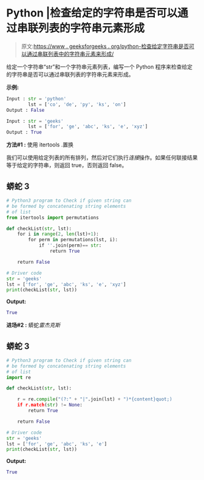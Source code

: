 # Python |检查给定的字符串是否可以通过串联列表的字符串元素形成

> 原文:[https://www . geeksforgeeks . org/python-检查给定字符串是否可以通过串联列表中的字符串元素来形成/](https://www.geeksforgeeks.org/python-check-if-given-string-can-be-formed-by-concatenating-string-elements-of-list/)

给定一个字符串“str”和一个字符串元素列表，编写一个 Python 程序来检查给定的字符串是否可以通过串联列表的字符串元素来形成。

**示例:**

```py
Input : str = 'python'
        lst = ['co', 'de', 'py', 'ks', 'on']
Output : False

Input : str = 'geeks'
        lst = ['for', 'ge', 'abc', 'ks', 'e', 'xyz']
Output : True
```

**方法#1 :** 使用 itertools .置换

我们可以使用给定列表的所有排列，然后对它们执行*连接*操作。如果任何联接结果等于给定的字符串，则返回 true，否则返回 false。

## 蟒蛇 3

```py
# Python3 program to Check if given string can
# be formed by concatenating string elements
# of list
from itertools import permutations

def checkList(str, lst):
    for i in range(2, len(lst)+1):
        for perm in permutations(lst, i):
            if ''.join(perm)== str:
                return True

    return False

# Driver code
str = 'geeks'
lst = ['for', 'ge', 'abc', 'ks', 'e', 'xyz']
print(checkList(str, lst))
```

**Output:** 

```py
True
```

**进场#2 :** 蟒蛇*雷杰克斯*

## 蟒蛇 3

```py
# Python3 program to Check if given string can
# be formed by concatenating string elements
# of list
import re

def checkList(str, lst):

    r = re.compile("(?:" + "|".join(lst) + ")*{content}quot;)
    if r.match(str) != None:
        return True

    return False

# Driver code
str = 'geeks'
lst = ['for', 'ge', 'abc', 'ks', 'e']
print(checkList(str, lst))
```

**Output:** 

```py
True
```